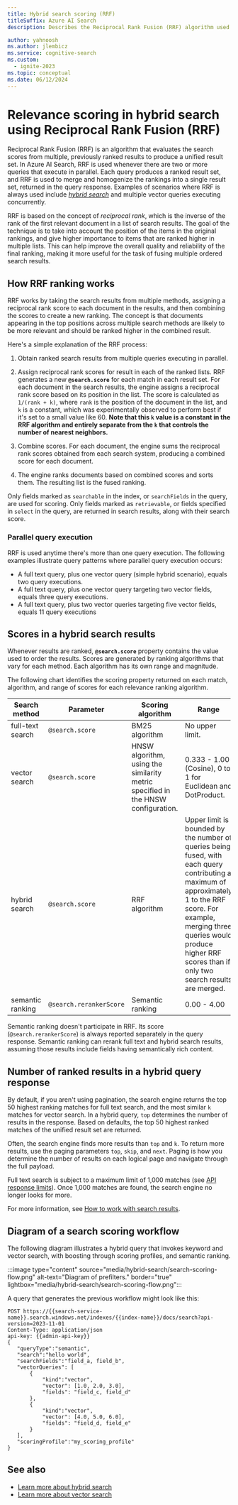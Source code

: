 ```yaml
---
title: Hybrid search scoring (RRF)
titleSuffix: Azure AI Search
description: Describes the Reciprocal Rank Fusion (RRF) algorithm used to unify search scores from parallel queries in Azure AI Search.

author: yahnoosh
ms.author: jlembicz
ms.service: cognitive-search
ms.custom:
  - ignite-2023
ms.topic: conceptual
ms.date: 06/12/2024
---
```


# Relevance scoring in hybrid search using Reciprocal Rank Fusion (RRF)

Reciprocal Rank Fusion (RRF) is an algorithm that evaluates the search scores from multiple, previously ranked results to produce a unified result set. In Azure AI Search, RRF is used whenever there are two or more queries that execute in parallel. Each query produces a ranked result set, and RRF is used to merge and homogenize the rankings into a single result set, returned in the query response. Examples of scenarios where RRF is always used include [*hybrid search*](hybrid-search-overview.md) and multiple vector queries executing concurrently. 

RRF is based on the concept of *reciprocal rank*, which is the inverse of the rank of the first relevant document in a list of search results. The goal of the technique is to take into account the position of the items in the original rankings, and give higher importance to items that are ranked higher in multiple lists. This can help improve the overall quality and reliability of the final ranking, making it more useful for the task of fusing multiple ordered search results.

## How RRF ranking works

RRF works by taking the search results from multiple methods, assigning a reciprocal rank score to each document in the results, and then combining the scores to create a new ranking. The concept is that documents appearing in the top positions across multiple search methods are likely to be more relevant and should be ranked higher in the combined result.

Here's a simple explanation of the RRF process:

1. Obtain ranked search results from multiple queries executing in parallel.

1. Assign reciprocal rank scores for result in each of the ranked lists. RRF generates a new **`@search.score`** for each match in each result set. For each document in the search results, the engine assigns a reciprocal rank score based on its position in the list. The score is calculated as `1/(rank + k)`, where `rank` is the position of the document in the list, and `k` is a constant, which was experimentally observed to perform best if it's set to a small value like 60. **Note that this `k` value is a constant in the RRF algorithm and entirely separate from the `k` that controls the number of nearest neighbors.**

1. Combine scores. For each document, the engine sums the reciprocal rank scores obtained from each search system, producing a combined score for each document. 

1. The engine ranks documents based on combined scores and sorts them. The resulting list is the fused ranking. 

Only fields marked as `searchable` in the index, or `searchFields` in the query, are used for scoring. Only fields marked as `retrievable`, or fields specified in `select` in the query, are returned in search results, along with their search score.

### Parallel query execution

RRF is used anytime there's more than one query execution. The following examples illustrate query patterns where parallel query execution occurs:

+ A full text query, plus one vector query (simple hybrid scenario), equals two query executions.
+ A full text query, plus one vector query targeting two vector fields, equals three query executions.
+ A full text query, plus two vector queries targeting five vector fields, equals 11 query executions

## Scores in a hybrid search results

Whenever results are ranked, **`@search.score`** property contains the value used to order the results. Scores are generated by ranking algorithms that vary for each method. Each algorithm has its own range and magnitude.

The following chart identifies the scoring property returned on each match, algorithm, and range of scores for each relevance ranking algorithm. 

| Search method | Parameter | Scoring algorithm | Range |
|---------------|-----------|-------------------|-------|
| full-text search | `@search.score` | BM25 algorithm | No upper limit. |
| vector search | `@search.score` | HNSW algorithm, using the similarity metric specified in the HNSW configuration. | 0.333 - 1.00 (Cosine), 0 to 1 for Euclidean and DotProduct. | 
| hybrid search | `@search.score` | RRF algorithm | Upper limit is bounded by the number of queries being fused, with each query contributing a maximum of approximately 1 to the RRF score. For example, merging three queries would produce higher RRF scores than if only two search results are merged. |
| semantic ranking | `@search.rerankerScore` | Semantic ranking | 0.00 - 4.00 |

Semantic ranking doesn't participate in RRF. Its score (`@search.rerankerScore`) is always reported separately in the query response. Semantic ranking can rerank full text and hybrid search results, assuming those results include fields having semantically rich content.

## Number of ranked results in a hybrid query response

By default, if you aren't using pagination, the search engine returns the top 50 highest ranking matches for full text search, and the most similar `k` matches for vector search. In a hybrid query, `top` determines the number of results in the response. Based on defaults, the top 50 highest ranked matches of the unified result set are returned. 

Often, the search engine finds more results than `top` and `k`. To return more results, use the paging parameters `top`, `skip`, and `next`. Paging is how you determine the number of results on each logical page and navigate through the full payload. 

Full text search is subject to a maximum limit of 1,000 matches (see [API response limits](search-limits-quotas-capacity.md#api-response-limits)). Once 1,000 matches are found, the search engine no longer looks for more.

For more information, see [How to work with search results](search-pagination-page-layout.md).

## Diagram of a search scoring workflow

The following diagram illustrates a hybrid query that invokes keyword and vector search, with boosting through scoring profiles, and semantic ranking.

:::image type="content" source="media/hybrid-search/search-scoring-flow.png" alt-text="Diagram of prefilters." border="true" lightbox="media/hybrid-search/search-scoring-flow.png":::

A query that generates the previous workflow might look like this:

```http
POST https://{{search-service-name}}.search.windows.net/indexes/{{index-name}}/docs/search?api-version=2023-11-01
Content-Type: application/json
api-key: {{admin-api-key}}
{
   "queryType":"semantic",
   "search":"hello world",
   "searchFields":"field_a, field_b",
   "vectorQueries": [
       {
           "kind":"vector",
           "vector": [1.0, 2.0, 3.0],
           "fields": "field_c, field_d"
       },
       {
           "kind":"vector",
           "vector": [4.0, 5.0, 6.0],
           "fields": "field_d, field_e"
       }
   ],
   "scoringProfile":"my_scoring_profile"
}
```

## See also

+ [Learn more about hybrid search](hybrid-search-overview.md)
+ [Learn more about vector search](vector-search-overview.md)
